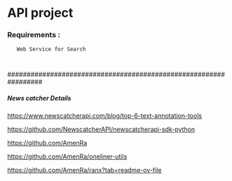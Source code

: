 # API project


### Requirements : 
```
   Web Service for Search



```






#################################################################
##### News catcher Details 

https://www.newscatcherapi.com/blog/top-6-text-annotation-tools

https://github.com/NewscatcherAPI/newscatcherapi-sdk-python


https://github.com/AmenRa

https://github.com/AmenRa/oneliner-utils

https://github.com/AmenRa/ranx?tab=readme-ov-file
